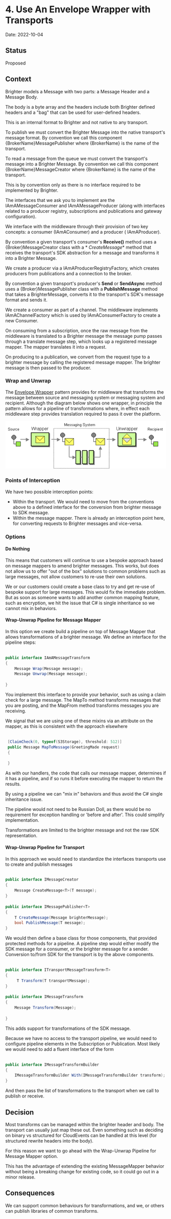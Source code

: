 # 4. Use An Envelope Wrapper with Transports

Date: 2022-10-04

## Status

Proposed

## Context

Brighter models a Message with two parts: a Message Header and a Message Body.

The body is a byte array and the headers include both Brighter defined headers and a "bag" that can be used for
user-defined headers.

This is an internal format to Brighter and not native to any transport.

To publish we must convert the Brighter Message into the native transport's message format. By convention we call this
component {BrokerName}MessagePublisher where {BrokerName} is the name of the transport.

To read a message from the queue we must convert the transport's message into a Brighter Message. By convention we call
this component {BrokerName}MessageCreator where {BrokerName} is the name of the transport.

This is by convention only as there is no interface required to be implemented by Brighter.

The interfaces that we ask you to implement are the IAmAMessageConsumer and IAmAMessageProducer (along with interfaces
related to a producer registry, subscriptions and publications and gateway configuration).

We interface with the middleware through their provision of two key concepts: a consumer (IAmAConsumer) and a producer (
IAmAProducer).

By convention a given transport's consumer's **Receive()** method uses a {Broker}MessageCreator class with a *
*CreateMessage** method that receives the transport's SDK abstraction for a message and transforms it into a Brighter
Message.

We create a producer via a IAmAProducerRegistryFactory, which creates producers from publications and a connection to
the broker.

By convention a given transport's producer's **Send** or **SendAsync** method uses a {Broker}MessagePublisher class with
a **PublishMessage** method that takes a BrighterMessage, converts it to the transport's SDK's message format and sends
it.

We create a consumer as part of a channel. The middleware implements IAmAChannelFactory which is used by
IAmAConsumerFactory to create a new Consumer.

On consuming from a subscription, once the raw message from the middleware is translated to a Brighter message the
message pump passes through a translate message step, which looks up a registered message mapper. The mapper translates
it into a request.

On producing to a publication, we convert from the request type to a brighter message by calling the registered message
mapper. The brighter message is then passed to the producer.

### Wrap and Unwrap

The [Envelope Wrapper](https://www.enterpriseintegrationpatterns.com/patterns/messaging/EnvelopeWrapper.html) pattern
provides for middleware that transforms the message between source and messaging system or messaging system and
recipient.
Although the diagram below shows one wrapper, in principle the pattern allows for a pipeline of transformations where,
in effect each middleware step provides translation required to pass it over the platform.

![Wrapper](images/Wrapper.gif)

### Points of Interception

We have two possible interception points:

- Within the transport. We would need to move from the conventions above to a defined interface for the conversion from
  brighter message to SDK message.
- Within the message mapper. There is already an interception point here, for converting requests to Brighter messages
  and vice-versa.

### Options

#### Do Nothing

This means that customers will continue to use a bespoke approach based on message mappers to amend brighter messages.
This works, but does not allow us to offer "out of the box" solutions to common problems such as large messages, not
allow customers to re-use their own solutions.

We or our customers could create a base class to try and get re-use of bespoke support for large messages. This would
fix the immediate problem. But as soon as someone wants to add another common mapping feature, such as encryption, we
hit the issue that C# is single inheritance so we cannot mix in behaviors.

#### Wrap-Unwrap Pipeline for Message Mapper

In this option we create build a pipeline on top of Message Mapper that allows transformations of a brighter message. We
define an interface for the pipeline steps:

```csharp

public interface IAmAMessageTransform
{
    Message Wrap(Message message);
    Message Unwrap(Message message);

}
```

You implement this interface to provide your behavior, such as using a claim check for a large message. The MapTo method
transforms messages that you are posting, and the MapFrom method transforms messages you are receiving.

We signal that we are using one of these mixins via an attribute on the mapper, as this is consistent with the approach
elsewhere

```csharp

 [ClaimCheck(0, typeof(S3Storage), threshold: 512)]
 public Message MapToMessage(GreetingMade request)
 {
 
 }

```

As with our handlers, the code that calls our message mapper, determines if it has a pipeline, and if so runs it before
executing the mapper to return the results.

By using a pipeline we can "mix in" behaviors and thus avoid the C# single inheritance issue.

The pipeline would not need to be Russian Doll, as there would be no requirement for exception handling or 'before and
after'. This could simplify implementation.

Transformations are limited to the brighter message and not the raw SDK representation.

#### Wrap-Unwrap Pipeline for Transport

In this approach we would need to standardize the interfaces transports use to create and publish messages

```csharp

public interface IMessageCreator
{
    Message CreateMessage<T>(T message);
}

public interface IMessagePublisher<T>
{
    T CreateMessage(Message brighterMessage);
    bool PublishMessage(T message);
}

```

We would then define a base class for those components, that provided protected methods for a pipeline. A pipeline step
would either modify the SDK message for a consumer, or the brighter message for a sender. Conversion to/from SDK for the
transport is by the above components.

```csharp

public interface ITransportMessageTransform<T>
{
     T Transform(T transportMessage);
}

public interface IMessageTransform
{
    Message Transform(Message);

}

```

This adds support for transformations of the SDK message.

Because we have no access to the transport pipeline, we would need to configure pipeline elements in the Subscription or
Publication. Most likely we would need to add a fluent interface of the form

```csharp

public interface IMessageTransformBuilder
{
    IMessageTransformBuilder With(IMessageTransformBuilder transform);
}

```

And then pass the list of transformations to the transport when we call to publish or receive.

## Decision

Most transforms can be managed within the brighter header and body. The transport can usually just map these out. Even
something such as deciding on binary vs structured for CloudEvents can be handled at this level (for structured rewrite
headers into the body).

For this reason we want to go ahead with the Wrap-Unwrap Pipeline for Message Mapper option.

This has the advantage of extending the existing MessageMapper behavior without being a breaking change for existing
code, so it could go out in a minor release.

## Consequences

We can support common behaviours for transformations, and we, or others can publish libraries of common transforms.




